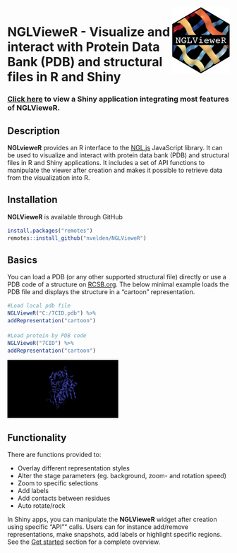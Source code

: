 
<img src="man/figures/logo.png" class="logo" align="right" height="150px"/>

# **NGLVieweR** - Visualize and interact with Protein Data Bank (PDB) and structural files in R and Shiny

### [Click here](https://niels-van-der-velden.shinyapps.io/shinyNGLVieweR/) to view a Shiny application integrating most features of **NGLVieweR**.

## Description

**NGLvieweR** provides an R interface to the
[NGL.js](http://nglviewer.org/ngl/api/) JavaScript library. It can be
used to visualize and interact with protein data bank (PDB) and
structural files in R and Shiny applications. It includes a set of API
functions to manipulate the viewer after creation and makes it possible
to retrieve data from the visualization into R.

## Installation

**NGLVieweR** is available through GitHub

``` r
install.packages("remotes")
remotes::install_github("nvelden/NGLVieweR")
```

## Basics

You can load a PDB (or any other supported structural file) directly or
use a PDB code of a structure on [RCSB.org](https://www.rcsb.org/). The
below minimal example loads the PDB file and displays the structure in a
“cartoon” representation.

``` r
#Load local pdb file
NGLVieweR("C:/7CID.pdb") %>%
addRepresentation("cartoon")

#Load protein by PDB code
NGLVieweR("7CID") %>%
addRepresentation("cartoon")
```

<img src="man/figures/cartoon_representation.PNG" class="screenshot" width="50%"/>

## Functionality

There are functions provided to:

-   Overlay different representation styles
-   Alter the stage parameters (eg. background, zoom- and rotation
    speed)
-   Zoom to specific selections
-   Add labels
-   Add contacts between residues
-   Auto rotate/rock

In Shiny apps, you can manipulate the **NGLVieweR** widget after
creation using specific “API”" calls. Users can for instance add/remove
representations, make snapshots, add labels or highlight specific
regions. See the [Get
started](https://nvelden.github.io/NGLVieweR/articles/NGLVieweR.html)
section for a complete overview.
